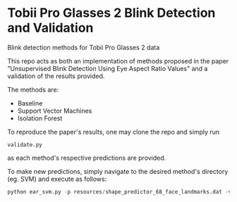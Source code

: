 # Tobii Pro Glasses 2 Blink Detection and Validation 
Blink detection methods for Tobii Pro Glasses 2 data

This repo acts as both an implementation of methods proposed in the paper "Unsupervised Blink Detection Using Eye Aspect Ratio Values" and a validation of the results provided. 

The methods are:

- Baseline 
- Support Vector Machines
- Isolation Forest

To reproduce the paper's results, one may clone the repo and simply run 
```
validate.py
```
 as each method's respective predictions are provided. 

To make new predictions, simply navigate to the desired method's directory (eg. SVM) and execute as follows:
```python
python ear_svm.py -p resources/shape_predictor_68_face_landmarks.dat -v resources/twitter_eyesstream.mp4
```

